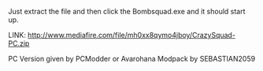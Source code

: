 Just extract the file and then click the Bombsquad.exe and it should start up.

LINK: http://www.mediafire.com/file/mh0xx8qymo4jboy/CrazySquad-PC.zip

PC Version given by PCModder or Avarohana
Modpack by SEBASTIAN2059
